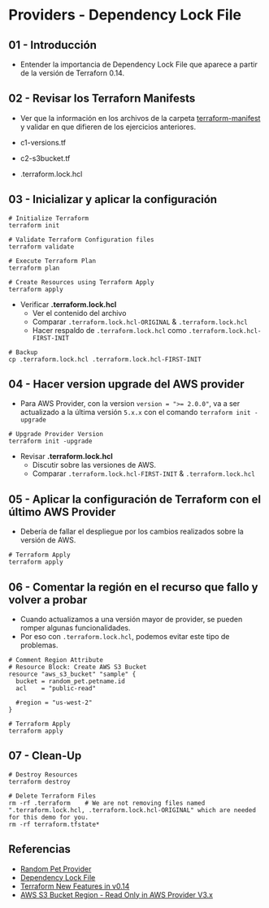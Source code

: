 # Providers - Dependency Lock File

## 01 - Introducción
- Entender la importancia de Dependency Lock File que aparece a partir de la versión de Terraforn 0.14.

## 02 - Revisar los Terraforn Manifests
- Ver que la información en los archivos de la carpeta [terraform-manifest](https://github.com/ORT-ATI-CertificadoDevOps/Laboratorios/tree/main/T05%20-%20Infrastructure%20as%20Code/Obligatorias/01-Terraform/02-TerraformFundamentalBlocks/02-03-MultipleProviderConfigurations/terraform-manifests) y validar en que difieren de los ejercicios anteriores. 

- c1-versions.tf
- c2-s3bucket.tf
- .terraform.lock.hcl


## 03 - Inicializar y aplicar la configuración 

```
# Initialize Terraform
terraform init

# Validate Terraform Configuration files
terraform validate

# Execute Terraform Plan
terraform plan

# Create Resources using Terraform Apply
terraform apply
```

- Verificar **.terraform.lock.hcl**
  - Ver el contenido del archivo
  - Comparar `.terraform.lock.hcl-ORIGINAL` & `.terraform.lock.hcl`
  - Hacer respaldo de `.terraform.lock.hcl` como `.terraform.lock.hcl-FIRST-INIT` 

```
# Backup
cp .terraform.lock.hcl .terraform.lock.hcl-FIRST-INIT
```

## 04 - Hacer version upgrade del AWS provider 
- Para AWS Provider, con la version `version = ">= 2.0.0"`, va a ser actualizado a la última versión `5.x.x` con el comando `terraform init -upgrade` 

```
# Upgrade Provider Version
terraform init -upgrade
```

- Revisar **.terraform.lock.hcl**
  - Discutir sobre las versiones de AWS.
  - Comparar `.terraform.lock.hcl-FIRST-INIT` & `.terraform.lock.hcl`

## 05 - Aplicar la configuración de Terraform con el último AWS Provider 
- Debería de fallar el despliegue por los cambios realizados sobre la versión de AWS.

```
# Terraform Apply
terraform apply
```

## 06 - Comentar la región en el recurso que fallo y volver a probar
- Cuando actualizamos a una versión mayor de provider, se pueden romper algunas funcionalidades.
- Por eso con `.terraform.lock.hcl`, podemos evitar este tipo de problemas.

```
# Comment Region Attribute
# Resource Block: Create AWS S3 Bucket
resource "aws_s3_bucket" "sample" {
  bucket = random_pet.petname.id
  acl    = "public-read"

  #region = "us-west-2"
}

# Terraform Apply
terraform apply
```

## 07 - Clean-Up

```
# Destroy Resources
terraform destroy

# Delete Terraform Files
rm -rf .terraform    # We are not removing files named ".terraform.lock.hcl, .terraform.lock.hcl-ORIGINAL" which are needed for this demo for you.
rm -rf terraform.tfstate*
```

## Referencias
- [Random Pet Provider](https://registry.terraform.io/providers/hashicorp/random/latest/docs/resources/pet)
- [Dependency Lock File](https://www.terraform.io/docs/configuration/dependency-lock.html)
- [Terraform New Features in v0.14](https://learn.hashicorp.com/tutorials/terraform/provider-versioning?in=terraform/0-14)
- [AWS S3 Bucket Region - Read Only in AWS Provider V3.x](https://registry.terraform.io/providers/hashicorp/aws/latest/docs/guides/version-3-upgrade#region-attribute-is-now-read-only)